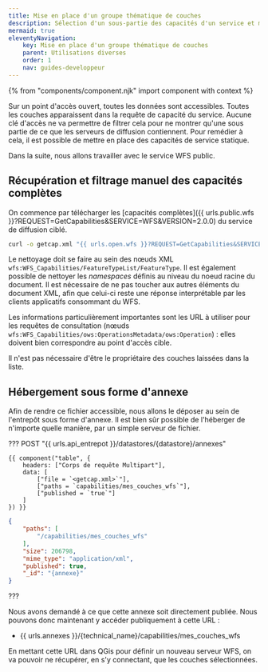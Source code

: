 ```yaml
---
title: Mise en place d'un groupe thématique de couches
description: Sélection d'un sous-partie des capacités d'un service et mise à disposition pour une utilisation dans un logiciel SIG
mermaid: true
eleventyNavigation:
    key: Mise en place d'un groupe thématique de couches
    parent: Utilisations diverses
    order: 1
    nav: guides-developpeur
---
```


{% from "components/component.njk" import component with context %}

Sur un point d'accès ouvert, toutes les données sont accessibles. Toutes les couches apparaissent dans la requête de capacité du service. Aucune clé d'accès ne va permettre de filtrer cela pour ne montrer qu'une sous partie de ce que les serveurs de diffusion contiennent. Pour remédier à cela, il est possible de mettre en place des capacités de service statique.

Dans la suite, nous allons travailler avec le service WFS public.

## Récupération et filtrage manuel des capacités complètes

On commence par télécharger les [capacités complètes]({{ urls.public.wfs }}?REQUEST=GetCapabilities&SERVICE=WFS&VERSION=2.0.0) du service de diffusion ciblé.

```bash
curl -o getcap.xml "{{ urls.open.wfs }}?REQUEST=GetCapabilities&SERVICE=WFS&VERSION=2.0.0"
```

Le nettoyage doit se faire au sein des nœuds XML `wfs:WFS_Capabilities/FeatureTypeList/FeatureType`. Il est également possible de nettoyer les _<span lang="en">namespaces</span>_ définis au niveau du noeud racine du document. Il est nécessaire de ne pas toucher aux autres éléments du document XML, afin que celui-ci reste une réponse interprétable par les clients applicatifs consommant du WFS.

Les informations particulièrement importantes sont les URL à utiliser pour les requêtes de consultation (nœuds `wfs:WFS_Capabilities/ows:OperationsMetadata/ows:Operation`) : elles doivent bien correspondre au point d'accès cible.

Il n'est pas nécessaire d'être le propriétaire des couches laissées dans la liste.

## Hébergement sous forme d'annexe

Afin de rendre ce fichier accessible, nous allons le déposer au sein de l'entrepôt sous forme d'annexe. Il est bien sûr possible de l'héberger de n'importe quelle manière, par un simple serveur de fichier.

??? POST "{{ urls.api_entrepot }}/datastores/{datastore}/annexes"

    {{ component("table", {
        headers: ["Corps de requête Multipart"],
        data: [
            ["file = `<getcap.xml>`"],
            ["paths = `capabilities/mes_couches_wfs`"],
            ["published = `true`"]
        ]
    }) }}
  

```json
{
    "paths": [
        "/capabilities/mes_couches_wfs"
    ],
    "size": 206798,
    "mime_type": "application/xml",
    "published": true,
    "_id": "{annexe}"
}
```
???
<br>

Nous avons demandé à ce que cette annexe soit directement publiée. Nous pouvons donc maintenant y accéder publiquement à cette URL : 

* {{ urls.annexes }}/{technical_name}/capabilities/mes_couches_wfs

En mettant cette URL dans QGis pour définir un nouveau serveur WFS, on va pouvoir ne récupérer, en s'y connectant, que les couches sélectionnées.

